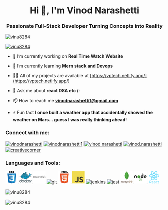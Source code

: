 <h1 align="center">Hi 👋, I'm Vinod Narashetti</h1>
<h3 align="center">Passionate Full-Stack Developer Turning Concepts into Reality</h3>

<p align="left"> <img src="https://komarev.com/ghpvc/?username=vinu8284&label=Profile%20views&color=0e75b6&style=flat" alt="vinu8284" /> </p>

<p align="left"> <a href="https://github.com/ryo-ma/github-profile-trophy"><img src="https://github-profile-trophy.vercel.app/?username=vinu8284" alt="vinu8284" /></a> </p>

- 🔭 I’m currently working on **Real Time Watch Website**

- 🌱 I’m currently learning **Mern stack and Devops**

- 👨‍💻 All of my projects are available at [https://vptech.netlify.app/](https://vptech.netlify.app/)

- 💬 Ask me about **react DSA etc /-**

- 📫 How to reach me **vinodnarashetti1@gmail.com**

- ⚡ Fun fact **I once built a weather app that accidentally showed the weather on Mars... guess I was really thinking ahead!**

<h3 align="left">Connect with me:</h3>
<p align="left">
<a href="https://linkedin.com/in/vinodnarashetti" target="blank"><img align="center" src="https://raw.githubusercontent.com/rahuldkjain/github-profile-readme-generator/master/src/images/icons/Social/linked-in-alt.svg" alt="vinodnarashetti" height="30" width="40" /></a>
<a href="https://codesandbox.com/vinodnarashetti1" target="blank"><img align="center" src="https://raw.githubusercontent.com/rahuldkjain/github-profile-readme-generator/master/src/images/icons/Social/codesandbox.svg" alt="vinodnarashetti1" height="30" width="40" /></a>
<a href="https://fb.com/vinod narashetti" target="blank"><img align="center" src="https://raw.githubusercontent.com/rahuldkjain/github-profile-readme-generator/master/src/images/icons/Social/facebook.svg" alt="vinod narashetti" height="30" width="40" /></a>
<a href="https://instagram.com/vinod.narashetti" target="blank"><img align="center" src="https://raw.githubusercontent.com/rahuldkjain/github-profile-readme-generator/master/src/images/icons/Social/instagram.svg" alt="vinod.narashetti" height="30" width="40" /></a>
<a href="https://www.youtube.com/c/creativecorner" target="blank"><img align="center" src="https://raw.githubusercontent.com/rahuldkjain/github-profile-readme-generator/master/src/images/icons/Social/youtube.svg" alt="creativecorner" height="30" width="40" /></a>
</p>

<h3 align="left">Languages and Tools:</h3>
<p align="left"> <a href="https://www.w3schools.com/css/" target="_blank" rel="noreferrer"> <img src="https://raw.githubusercontent.com/devicons/devicon/master/icons/css3/css3-original-wordmark.svg" alt="css3" width="40" height="40"/> </a> <a href="https://www.docker.com/" target="_blank" rel="noreferrer"> <img src="https://raw.githubusercontent.com/devicons/devicon/master/icons/docker/docker-original-wordmark.svg" alt="docker" width="40" height="40"/> </a> <a href="https://expressjs.com" target="_blank" rel="noreferrer"> <img src="https://raw.githubusercontent.com/devicons/devicon/master/icons/express/express-original-wordmark.svg" alt="express" width="40" height="40"/> </a> <a href="https://git-scm.com/" target="_blank" rel="noreferrer"> <img src="https://www.vectorlogo.zone/logos/git-scm/git-scm-icon.svg" alt="git" width="40" height="40"/> </a> <a href="https://www.w3.org/html/" target="_blank" rel="noreferrer"> <img src="https://raw.githubusercontent.com/devicons/devicon/master/icons/html5/html5-original-wordmark.svg" alt="html5" width="40" height="40"/> </a> <a href="https://developer.mozilla.org/en-US/docs/Web/JavaScript" target="_blank" rel="noreferrer"> <img src="https://raw.githubusercontent.com/devicons/devicon/master/icons/javascript/javascript-original.svg" alt="javascript" width="40" height="40"/> </a> <a href="https://www.jenkins.io" target="_blank" rel="noreferrer"> <img src="https://www.vectorlogo.zone/logos/jenkins/jenkins-icon.svg" alt="jenkins" width="40" height="40"/> </a> <a href="https://jestjs.io" target="_blank" rel="noreferrer"> <img src="https://www.vectorlogo.zone/logos/jestjsio/jestjsio-icon.svg" alt="jest" width="40" height="40"/> </a> <a href="https://www.mongodb.com/" target="_blank" rel="noreferrer"> <img src="https://raw.githubusercontent.com/devicons/devicon/master/icons/mongodb/mongodb-original-wordmark.svg" alt="mongodb" width="40" height="40"/> </a> <a href="https://nodejs.org" target="_blank" rel="noreferrer"> <img src="https://raw.githubusercontent.com/devicons/devicon/master/icons/nodejs/nodejs-original-wordmark.svg" alt="nodejs" width="40" height="40"/> </a> <a href="https://reactjs.org/" target="_blank" rel="noreferrer"> <img src="https://raw.githubusercontent.com/devicons/devicon/master/icons/react/react-original-wordmark.svg" alt="react" width="40" height="40"/> </a> </p>

<p><img align="center" src="https://github-readme-stats.vercel.app/api/top-langs?username=vinu8284&show_icons=true&locale=en&layout=compact" alt="vinu8284" /></p>

<p><img align="center" src="https://github-readme-streak-stats.herokuapp.com/?user=vinu8284&" alt="vinu8284" /></p>
